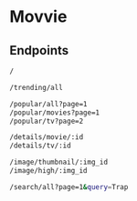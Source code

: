 # Movvie

## Endpoints

```bash
/

/trending/all

/popular/all?page=1
/popular/movies?page=1
/popular/tv?page=2

/details/movie/:id
/details/tv/:id

/image/thumbnail/:img_id
/image/high/:img_id

/search/all?page=1&query=Trap
```
